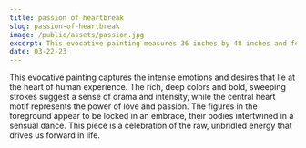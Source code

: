 ```yaml
---
title: passion of heartbreak
slug: passion-of-heartbreak
image: /public/assets/passion.jpg
excerpt: This evocative painting measures 36 inches by 48 inches and features a central heart motif, with figures intertwined in a sensual dance against a background of rich, deep colors.
date: 03-22-23
---
```


This evocative painting captures the intense emotions and desires that lie at the heart of human experience. The rich, deep colors and bold, sweeping strokes suggest a sense of drama and intensity, while the central heart motif represents the power of love and passion. The figures in the foreground appear to be locked in an embrace, their bodies intertwined in a sensual dance. This piece is a celebration of the raw, unbridled energy that drives us forward in life.
